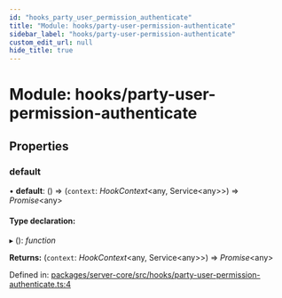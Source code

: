 ```yaml
---
id: "hooks_party_user_permission_authenticate"
title: "Module: hooks/party-user-permission-authenticate"
sidebar_label: "hooks/party-user-permission-authenticate"
custom_edit_url: null
hide_title: true
---
```


# Module: hooks/party-user-permission-authenticate

## Properties

### default

• **default**: () => (`context`: *HookContext*<any, Service<any\>\>) => *Promise*<any\>

#### Type declaration:

▸ (): *function*

**Returns:** (`context`: *HookContext*<any, Service<any\>\>) => *Promise*<any\>

Defined in: [packages/server-core/src/hooks/party-user-permission-authenticate.ts:4](https://github.com/xr3ngine/xr3ngine/blob/2d83606b6/packages/server-core/src/hooks/party-user-permission-authenticate.ts#L4)
